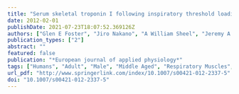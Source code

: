 ```yaml
---
title: "Serum skeletal troponin I following inspiratory threshold loading in healthy young and middle-aged men"
date: 2012-02-01
publishDate: 2021-07-23T18:07:52.369126Z
authors: ["Glen E Foster", "Jiro Nakano", "A William Sheel", "Jeremy A Simpson", "Jeremy D Road", "W Darlene Reid"]
publication_types: ["2"]
abstract: ""
featured: false
publication: "*European journal of applied physiology*"
tags: ["Humans", "Adult", "Male", "Middle Aged", "Respiratory Muscles", "Inspiratory Capacity", "Muscle", "Skeletal", "Troponin I"]
url_pdf: "http://www.springerlink.com/index/10.1007/s00421-012-2337-5"
doi: "10.1007/s00421-012-2337-5"
---
```


